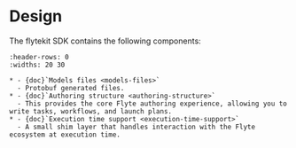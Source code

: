 # Design

The flytekit SDK contains the following components:

```--list-table--
:header-rows: 0
:widths: 20 30

* - {doc}`Models files <models-files>`
  - Protobuf generated files.
* - {doc}`Authoring structure <authoring-structure>`
  - This provides the core Flyte authoring experience, allowing you to write tasks, workflows, and launch plans.
* - {doc}`Execution time support <execution-time-support>`
  - A small shim layer that handles interaction with the Flyte ecosystem at execution time.
```
